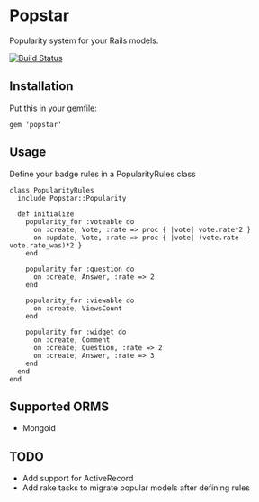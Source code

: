 # Popstar

Popularity system for your Rails models.

[![Build Status](https://secure.travis-ci.org/matteodepalo/popstar.png?branch=master)](http://travis-ci.org/matteodepalo/popstar)

## Installation

Put this in your gemfile:

`gem 'popstar'`

## Usage

Define your badge rules in a PopularityRules class

```
class PopularityRules
  include Popstar::Popularity

  def initialize
    popularity_for :voteable do
      on :create, Vote, :rate => proc { |vote| vote.rate*2 }
      on :update, Vote, :rate => proc { |vote| (vote.rate - vote.rate_was)*2 }
    end

    popularity_for :question do
      on :create, Answer, :rate => 2
    end

    popularity_for :viewable do
      on :create, ViewsCount
    end

    popularity_for :widget do
      on :create, Comment
      on :create, Question, :rate => 2
      on :create, Answer, :rate => 3
    end
  end
end
```

## Supported ORMS

- Mongoid

## TODO

- Add support for ActiveRecord
- Add rake tasks to migrate popular models after defining rules